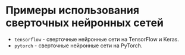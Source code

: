 # Примеры использования сверточных нейронных сетей

- `tensorflow` - cверточные нейронные сети на TensorFlow и Keras.
- `pytorch` - сверточные нейронные сети на PyTorch.